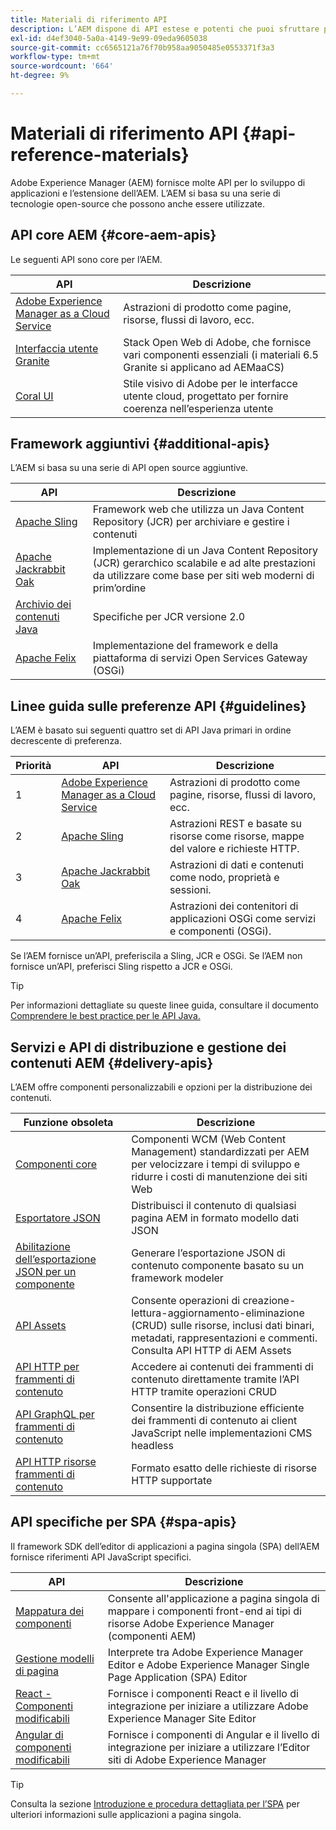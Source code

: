 ```yaml
---
title: Materiali di riferimento API
description: L’AEM dispone di API estese e potenti che puoi sfruttare per il tuo progetto di esperienza digitale.
exl-id: d4ef3040-5a0a-4149-9e99-09eda9605038
source-git-commit: cc6565121a76f70b958aa9050485e0553371f3a3
workflow-type: tm+mt
source-wordcount: '664'
ht-degree: 9%

---
```


# Materiali di riferimento API {#api-reference-materials}

Adobe Experience Manager (AEM) fornisce molte API per lo sviluppo di applicazioni e l’estensione dell’AEM. L’AEM si basa su una serie di tecnologie open-source che possono anche essere utilizzate.

## API core AEM {#core-aem-apis}

Le seguenti API sono core per l’AEM.

| API | Descrizione |
|---|---|
| [Adobe Experience Manager as a Cloud Service](https://www.adobe.io/experience-manager/reference-materials/cloud-service/javadoc/index.html) | Astrazioni di prodotto come pagine, risorse, flussi di lavoro, ecc. |
| [Interfaccia utente Granite](https://helpx.adobe.com/experience-manager/6-5/sites/developing/using/reference-materials/granite-ui/api/jcr_root/libs/granite/ui/index.html#) | Stack Open Web di Adobe, che fornisce vari componenti essenziali (i materiali 6.5 Granite si applicano ad AEMaaCS) |
| [Coral UI](https://opensource.adobe.com/coral-spectrum/documentation/) | Stile visivo di Adobe per le interfacce utente cloud, progettato per fornire coerenza nell’esperienza utente |

<!---
|Editor core JavaScript API reference|Provides all the base objects and concepts to support authoring of content resources|
--->

## Framework aggiuntivi {#additional-apis}

L’AEM si basa su una serie di API open source aggiuntive.

| API | Descrizione |
|---|---|
| [Apache Sling](https://sling.apache.org/apidocs/sling11/) | Framework web che utilizza un Java Content Repository (JCR) per archiviare e gestire i contenuti |
| [Apache Jackrabbit Oak](https://jackrabbit.apache.org/oak/docs/oak_api/overview.html) | Implementazione di un Java Content Repository (JCR) gerarchico scalabile e ad alte prestazioni da utilizzare come base per siti web moderni di prim’ordine |
| [Archivio dei contenuti Java](https://www.adobe.io/experience-manager/reference-materials/spec/javax.jcr/javadocs/jcr-2.0/index.html) | Specifiche per JCR versione 2.0 |
| [Apache Felix](https://felix.apache.org) | Implementazione del framework e della piattaforma di servizi Open Services Gateway (OSGi) |

## Linee guida sulle preferenze API {#guidelines}

L’AEM è basato sui seguenti quattro set di API Java primari in ordine decrescente di preferenza.

| Priorità | API | Descrizione |
|---|---|---|
| 1 | [Adobe Experience Manager as a Cloud Service](https://www.adobe.io/experience-manager/reference-materials/cloud-service/javadoc/index.html) | Astrazioni di prodotto come pagine, risorse, flussi di lavoro, ecc. |
| 2 | [Apache Sling](https://sling.apache.org/apidocs/sling11/) | Astrazioni REST e basate su risorse come risorse, mappe del valore e richieste HTTP. |
| 3 | [Apache Jackrabbit Oak](https://jackrabbit.apache.org/oak/docs/oak_api/overview.html) | Astrazioni di dati e contenuti come nodo, proprietà e sessioni. |
| 4 | [Apache Felix](https://felix.apache.org/) | Astrazioni dei contenitori di applicazioni OSGi come servizi e componenti (OSGi). |

Se l’AEM fornisce un’API, preferiscila a Sling, JCR e OSGi. Se l’AEM non fornisce un’API, preferisci Sling rispetto a JCR e OSGi.

>[!TIP]
>
>Per informazioni dettagliate su queste linee guida, consultare il documento [Comprendere le best practice per le API Java.](https://experienceleague.adobe.com/docs/experience-manager-learn/foundation/development/understand-java-api-best-practices.html)

## Servizi e API di distribuzione e gestione dei contenuti AEM {#delivery-apis}

L’AEM offre componenti personalizzabili e opzioni per la distribuzione dei contenuti.

| Funzione obsoleta | Descrizione |
|---|---|
| [Componenti core](https://experienceleague.adobe.com/docs/experience-manager-core-components/using/introduction.html?lang=it) | Componenti WCM (Web Content Management) standardizzati per AEM per velocizzare i tempi di sviluppo e ridurre i costi di manutenzione dei siti Web |
| [Esportatore JSON](/help/implementing/developing/components/json-exporter.md) | Distribuisci il contenuto di qualsiasi pagina AEM in formato modello dati JSON |
| [Abilitazione dell’esportazione JSON per un componente](/help/implementing/developing/components/enabling-json-exporter.md) | Generare l’esportazione JSON di contenuto componente basato su un framework modeler |
| [API Assets](/help/assets/mac-api-assets.md) | Consente operazioni di creazione-lettura-aggiornamento-eliminazione (CRUD) sulle risorse, inclusi dati binari, metadati, rappresentazioni e commenti. Consulta API HTTP di AEM Assets |
| [API HTTP per frammenti di contenuto](/help/assets/content-fragments/assets-api-content-fragments.md) | Accedere ai contenuti dei frammenti di contenuto direttamente tramite l’API HTTP tramite operazioni CRUD |
| [API GraphQL per frammenti di contenuto](/help/headless/graphql-api/content-fragments.md) | Consentire la distribuzione efficiente dei frammenti di contenuto ai client JavaScript nelle implementazioni CMS headless |
| [API HTTP risorse frammenti di contenuto](https://experienceleague.adobe.com/docs/experience-manager-cloud-service/assets/admin/mac-api-assets.html) | Formato esatto delle richieste di risorse HTTP supportate |

## API specifiche per SPA {#spa-apis}

Il framework SDK dell’editor di applicazioni a pagina singola (SPA) dell’AEM fornisce riferimenti API JavaScript specifici.

| API | Descrizione |
|---|---|
| [Mappatura dei componenti](https://www.npmjs.com/package/@adobe/aem-spa-component-mapping) | Consente all&#39;applicazione a pagina singola di mappare i componenti front-end ai tipi di risorse Adobe Experience Manager (componenti AEM) |
| [Gestione modelli di pagina](https://www.npmjs.com/package/@adobe/aem-spa-page-model-manager) | Interprete tra Adobe Experience Manager Editor e Adobe Experience Manager Single Page Application (SPA) Editor |
| [React - Componenti modificabili](https://www.npmjs.com/package/@adobe/aem-react-editable-components) | Fornisce i componenti React e il livello di integrazione per iniziare a utilizzare Adobe Experience Manager Site Editor |
| [Angular di componenti modificabili](https://www.npmjs.com/package/@adobe/aem-angular-editable-components) | Fornisce i componenti di Angular e il livello di integrazione per iniziare a utilizzare l’Editor siti di Adobe Experience Manager |

>[!TIP]
>
>Consulta la sezione [Introduzione e procedura dettagliata per l’SPA](/help/implementing/developing/hybrid/introduction.md) per ulteriori informazioni sulle applicazioni a pagina singola.
